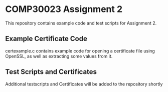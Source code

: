# COMP30023 Assignment 2
This repository contains example code and test scripts for Assignment 2. 

## Example Certificate Code
certexample.c contains example code for opening a certificate file using OpenSSL, as well as extracting some values from it.

## Test Scripts and Certificates
Additional testscripts and Certificates will be added to the repository shortly
